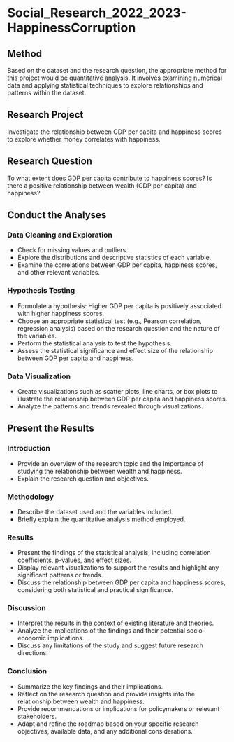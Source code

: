# Social_Research_2022_2023-HappinessCorruption

## Method

Based on the dataset and the research question, the appropriate method for this project would be quantitative analysis. It involves examining numerical data and applying statistical techniques to explore relationships and patterns within the dataset.

## Research Project

Investigate the relationship between GDP per capita and happiness scores to explore whether money correlates with happiness.

## Research Question

To what extent does GDP per capita contribute to happiness scores? Is there a positive relationship between wealth (GDP per capita) and happiness?

## Conduct the Analyses

### Data Cleaning and Exploration

- Check for missing values and outliers.
- Explore the distributions and descriptive statistics of each variable.
- Examine the correlations between GDP per capita, happiness scores, and other relevant variables.

### Hypothesis Testing

- Formulate a hypothesis: Higher GDP per capita is positively associated with higher happiness scores.
- Choose an appropriate statistical test (e.g., Pearson correlation, regression analysis) based on the research question and the nature of the variables.
- Perform the statistical analysis to test the hypothesis.
- Assess the statistical significance and effect size of the relationship between GDP per capita and happiness.

### Data Visualization

- Create visualizations such as scatter plots, line charts, or box plots to illustrate the relationship between GDP per capita and happiness scores.
- Analyze the patterns and trends revealed through visualizations.

## Present the Results

### Introduction

- Provide an overview of the research topic and the importance of studying the relationship between wealth and happiness.
- Explain the research question and objectives.

### Methodology

- Describe the dataset used and the variables included.
- Briefly explain the quantitative analysis method employed.

### Results

- Present the findings of the statistical analysis, including correlation coefficients, p-values, and effect sizes.
- Display relevant visualizations to support the results and highlight any significant patterns or trends.
- Discuss the relationship between GDP per capita and happiness scores, considering both statistical and practical significance.

### Discussion

- Interpret the results in the context of existing literature and theories.
- Analyze the implications of the findings and their potential socio-economic implications.
- Discuss any limitations of the study and suggest future research directions.

### Conclusion

- Summarize the key findings and their implications.
- Reflect on the research question and provide insights into the relationship between wealth and happiness.
- Provide recommendations or implications for policymakers or relevant stakeholders.
- Adapt and refine the roadmap based on your specific research objectives, available data, and any additional considerations.
